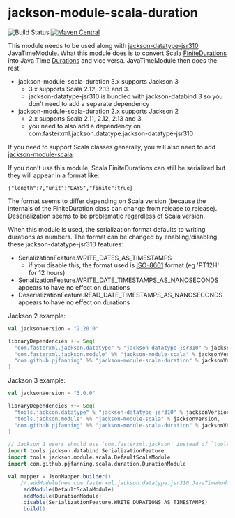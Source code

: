 # jackson-module-scala-duration

![Build Status](https://github.com/pjfanning/jackson-module-scala-duration/actions/workflows/ci.yml/badge.svg)
[![Maven Central](https://maven-badges.herokuapp.com/maven-central/com.github.pjfanning/jackson-module-scala-duration_2.13/badge.svg)](https://maven-badges.herokuapp.com/maven-central/com.github.pjfanning/jackson-module-scala-duration_2.13)

This module needs to be used along with [jackson-datatype-jsr310](https://github.com/FasterXML/jackson-modules-java8/tree/2.16/datetime)
JavaTimeModule. What this module does is to convert Scala [FiniteDurations](https://www.scala-lang.org/api/2.13.12/scala/concurrent/duration/FiniteDuration.html)
into Java Time [Durations](https://docs.oracle.com/javase/8/docs/api/java/time/Duration.html) and vice versa.
JavaTimeModule then does the rest.

* jackson-module-scala-duration 3.x supports Jackson 3
    * 3.x supports Scala 2.12, 2.13 and 3.
    * jackson-datatype-jsr310 is bundled with jackson-databind 3 so you don't need to add a separate dependency
* jackson-module-scala-duration 2.x supports Jackson 2
    * 2.x supports Scala 2.11, 2.12, 2.13 and 3.
    * you need to also add a dependency on com:fasterxml.jackson.datatype:jackson-datatype-jsr310

If you need to support Scala classes generally, you will also need to add [jackson-module-scala](https://github.com/FasterXML/jackson-module-scala).

If you don't use this module, Scala FiniteDurations can still be serialized but they will appear in a format like:

```
{"length":7,"unit":"DAYS","finite":true}
```

The format seems to differ depending on Scala version (because the internals of the FiniteDuration class can change
from release to release). Deserialization seems to be problematic regardless of Scala version.

When this module is used, the serialization format defaults to writing durations as numbers.
The format can be changed by enabling/disabling these jackson-datatype-jsr310 features:
* SerializationFeature.WRITE_DATES_AS_TIMESTAMPS
  * if you disable this, the format used is [ISO-8601](https://en.wikipedia.org/wiki/ISO_8601) format (eg 'PT12H' for 12 hours) 
* SerializationFeature.WRITE_DATE_TIMESTAMPS_AS_NANOSECONDS appears to have no effect on durations
* DeserializationFeature.READ_DATE_TIMESTAMPS_AS_NANOSECONDS appears to have no effect on durations

Jackson 2 example:
```scala
val jacksonVersion = "2.20.0"

libraryDependencies ++= Seq(
  "com.fasterxml.jackson.datatype" % "jackson-datatype-jsr310" % jacksonVersion,
  "com.fasterxml.jackson.module" %% "jackson-module-scala" % jacksonVersion,
  "com.github.pjfanning" %% "jackson-module-scala-duration" % jacksonVersion
)
```

Jackson 3 example:
```scala
val jacksonVersion = "3.0.0"

libraryDependencies ++= Seq(
  "tools.jackson.datatype" % "jackson-datatype-jsr310" % jacksonVersion,
  "tools.jackson.module" %% "jackson-module-scala" % jacksonVersion,
  "com.github.pjfanning" %% "jackson-module-scala-duration" % jacksonVersion
)
```

```scala
// Jackson 2 users should use `com.fasterxml.jackson` instead of `tools.jackson` in imports below
import tools.jackson.databind.SerializationFeature
import tools.jackson.module.scala.DefaultScalaModule
import com.github.pjfanning.scala.duration.DurationModule

val mapper = JsonMapper.builder()
    //.addModule(new com.fasterxml.jackson.datatype.jsr310.JavaTimeModule) -- Jackson 2 only
    .addModule(DefaultScalaModule)
    .addModule(DurationModule)
    .disable(SerializationFeature.WRITE_DURATIONS_AS_TIMESTAMPS)
    .build()
```

